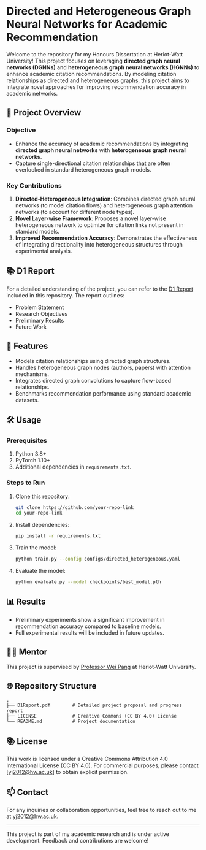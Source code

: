 # Directed and Heterogeneous Graph Neural Networks for Academic Recommendation

Welcome to the repository for my Honours Dissertation at Heriot-Watt University! This project focuses on leveraging **directed graph neural networks (DGNNs)** and **heterogeneous graph neural networks (HGNNs)** to enhance academic citation recommendations. By modeling citation relationships as directed and heterogeneous graphs, this project aims to integrate novel approaches for improving recommendation accuracy in academic networks.

## 📑 Project Overview

### Objective
- Enhance the accuracy of academic recommendations by integrating **directed graph neural networks** with **heterogeneous graph neural networks**.
- Capture single-directional citation relationships that are often overlooked in standard heterogeneous graph models.

### Key Contributions
1. **Directed-Heterogeneous Integration**: Combines directed graph neural networks (to model citation flows) and heterogeneous graph attention networks (to account for different node types).
2. **Novel Layer-wise Framework**: Proposes a novel layer-wise heterogeneous network to optimize for citation links not present in standard models.
3. **Improved Recommendation Accuracy**: Demonstrates the effectiveness of integrating directionality into heterogeneous structures through experimental analysis.

## 📚 D1 Report
For a detailed understanding of the project, you can refer to the [D1 Report](hwu_cs_dissertation_1_report.pdf) included in this repository. The report outlines:
- Problem Statement
- Research Objectives
- Preliminary Results
- Future Work

## 🚀 Features
- Models citation relationships using directed graph structures.
- Handles heterogeneous graph nodes (authors, papers) with attention mechanisms.
- Integrates directed graph convolutions to capture flow-based relationships.
- Benchmarks recommendation performance using standard academic datasets.

## 🛠️ Usage
### Prerequisites
1. Python 3.8+
2. PyTorch 1.10+
3. Additional dependencies in `requirements.txt`.

### Steps to Run
1. Clone this repository:
   ```bash
   git clone https://github.com/your-repo-link
   cd your-repo-link
   ```
2. Install dependencies:
   ```bash
   pip install -r requirements.txt
   ```
3. Train the model:
   ```bash
   python train.py --config configs/directed_heterogeneous.yaml
   ```
4. Evaluate the model:
   ```bash
   python evaluate.py --model checkpoints/best_model.pth
   ```

## 📊 Results
- Preliminary experiments show a significant improvement in recommendation accuracy compared to baseline models.
- Full experimental results will be included in future updates.

## 🧑‍🏫 Mentor
This project is supervised by [Professor Wei Pang](https://researchportal.hw.ac.uk/en/persons/wei-pang) at Heriot-Watt University.

## 🌐 Repository Structure
```
.
├── D1Report.pdf        # Detailed project proposal and progress report
├── LICENSE             # Creative Commons (CC BY 4.0) License
└── README.md           # Project documentation

```

## 📚 License
This work is licensed under a Creative Commons Attribution 4.0 International License (CC BY 4.0).
For commercial purposes, please contact [yj2012@hw.ac.uk] to obtain explicit permission.

## 📫 Contact
For any inquiries or collaboration opportunities, feel free to reach out to me at [yj2012@hw.ac.uk](mailto:yj2012@hw.ac.uk).

---

This project is part of my academic research and is under active development. Feedback and contributions are welcome!
